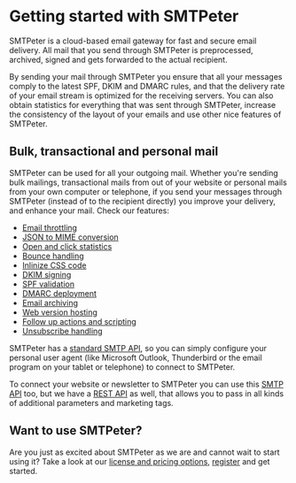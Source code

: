 # Getting started with SMTPeter

SMTPeter is a cloud-based email gateway for fast and secure email 
delivery. All mail that you send through SMTPeter is preprocessed,
archived, signed and gets forwarded to the actual recipient.

By sending your mail through SMTPeter you ensure that all your messages
comply to the latest SPF, DKIM and DMARC rules, and that the delivery
rate of your email stream is optimized for the receiving servers. You 
can also obtain statistics for everything that was sent through
SMTPeter, increase the consistency of the layout of your emails and use
other nice features of SMTPeter.


## Bulk, transactional and personal mail

SMTPeter can be used for all your outgoing mail. Whether you're sending
bulk mailings, transactional mails from out of your website or personal
mails from your own computer or telephone, if you send your messages 
through SMTPeter (instead of to the recipient directly) you improve
your delivery, and enhance your mail. Check our features:

* [Email throttling](email-throttling)
* [JSON to MIME conversion](json-to-mime)
* [Open and click statistics](statistics)
* [Bounce handling](bounce-handling)
* [Inlinize CSS code](inline-css)
* [DKIM signing](dkim-signing)
* [SPF validation](spf-validation)
* [DMARC deployment](dmarc-deployment)
* [Email archiving](archiving)
* [Web version hosting](webversion)
* [Follow up actions and scripting](scripting)
* [Unsubscribe handling](unsubscribe-handling)

SMTPeter has a [standard SMTP API](smtp-api), so you can simply configure 
your personal user agent (like Microsoft Outlook, Thunderbird or the email
program on your tablet or telephone) to connect to SMTPeter. 

To connect your website or newsletter to SMTPeter you can use this
[SMTP API](smtp-api) too, but we have a [REST API](rest-api) as well, that 
allows you to pass in all kinds of additional parameters and marketing tags. 


## Want to use SMTPeter?

Are you just as excited about SMTPeter as we are and cannot wait to start 
using it? Take a look at our [license and pricing options](license-and-billing),
[register](/register) and get started.
